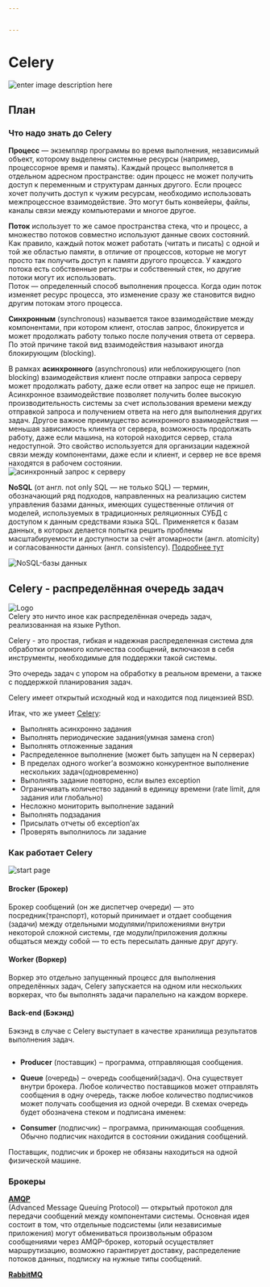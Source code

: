 ```yaml
---


---
```


<h1 id="celery">Celery</h1>
<p><img src="https://i.imgur.com/eUUBQaQ.jpg" alt="enter image description here"></p>
<h2 id="план">План</h2>
<h3 id="что-надо-знать-до-celery">Что надо знать до Celery</h3>
<p><strong>Процесс</strong> — экземпляр программы во время выполнения, независимый объект, которому выделены системные ресурсы (например, процессорное время и память). Каждый процесс выполняется в отдельном адресном пространстве: один процесс не может получить доступ к переменным и структурам данных другого. Если процесс хочет получить доступ к чужим ресурсам, необходимо использовать межпроцессное взаимодействие. Это могут быть конвейеры, файлы, каналы связи между компьютерами и многое другое.</p>
<p><strong>Поток</strong> использует то же самое пространства стека, что и процесс, а множество потоков совместно используют данные своих состояний. Как правило, каждый поток может работать (читать и писать) с одной и той же областью памяти, в отличие от процессов, которые не могут просто так получить доступ к памяти другого процесса. У каждого потока есть собственные регистры и собственный стек, но другие потоки могут их использовать.<br>
Поток — определенный способ выполнения процесса. Когда один поток изменяет ресурс процесса, это изменение сразу же становится видно другим потокам этого процесса.</p>
<p><strong>Синхронным</strong> (synchronous) называется такое взаимодействие между компонентами, при котором клиент, отослав запрос, блокируется и может продолжать работу только после получения ответа от сервера. По этой причине такой вид взаимодействия называют иногда блокирующим (blocking).</p>
<p>В рамках <strong>асинхронного</strong> (asynchronous) или неблокирующего (non blocking) взаимодействия клиент после отправки запроса серверу может продолжать работу, даже если ответ на запрос еще не пришел. Асинхронное взаимодействие позволяет получить более высокую производительность системы за счет использования времени между отправкой запроса и получением ответа на него для выполнения других задач. Другое важное преимущество асинхронного взаимодействия — меньшая зависимость клиента от сервера, возможность продолжать работу, даже если машина, на которой находится сервер, стала недоступной. Это свойство используется для организации надежной связи между компонентами, даже если и клиент, и сервер не все время находятся в рабочем состоянии.<br>
<img src="https://media.proglib.io/wp-uploads/2018/07/introducing-the-volley-http-library-smashing-magazine.png" alt="асинхронный запрос к серверу"></p>
<p><strong>NoSQL</strong> (от англ. not only SQL — не только SQL) — термин, обозначающий ряд подходов, направленных на реализацию систем управления базами данных, имеющих существенные отличия от моделей, используемых в традиционных реляционных СУБД с доступом к данным средствами языка SQL. Применяется к базам данных, в которых делается попытка решить проблемы масштабируемости и доступности за счёт атомарности (англ. atomicity) и согласованности данных (англ. consistency). <a href="https://www.bigdataschool.ru/wiki/nosql#:~:text=NoSQL%20%E2%80%93%20%D1%8D%D1%82%D0%BE%20%D0%BF%D0%BE%D0%B4%D1%85%D0%BE%D0%B4%20%D0%BA%20%D1%80%D0%B5%D0%B0%D0%BB%D0%B8%D0%B7%D0%B0%D1%86%D0%B8%D0%B8,%D0%BE%D1%82%D0%BB%D0%B8%D1%87%D0%B0%D1%8E%D1%89%D0%B8%D0%B9%D1%81%D1%8F%20%D0%BE%D1%82%20%D0%BA%D0%BB%D0%B0%D1%81%D1%81%D0%B8%D1%87%D0%B5%D1%81%D0%BA%D0%B8%D1%85%20%D1%80%D0%B5%D0%BB%D1%8F%D1%86%D0%B8%D0%BE%D0%BD%D0%BD%D1%8B%D1%85%20%D0%A1%D0%A3%D0%91%D0%94.">Подробнее тут</a></p>
<p><img src="https://www.bigdataschool.ru/wp-content/uploads/2019/12/%D0%BD%D1%81%D0%BA%D0%BB_2.png" alt="NoSQL-базы данных"></p>
<h2 id="celery---распределённая-очередь-задач">Celery - распределённая очередь задач</h2>
<p><img src="https://docs.celeryproject.org/en/stable/_static/celery_512.png" alt="Logo"><br>
Celery это ничто иное как распределённая очередь задач, реализованная на языке Python.</p>
<p>Celery - это простая, гибкая и надежная распределенная система для обработки огромного количества сообщений, включаюзя в себя инструменты, необходимые для поддержки такой системы.</p>
<p>Это очередь задач с упором на обработку в реальном времени, а также с поддержкой планирования задач.</p>
<p>Celery имеет открытый исходный код и находится под лицензией BSD.</p>
<p>Итак, что же умеет <a href="https://docs.celeryproject.org/en/stable/">Celery</a>:</p>
<ul>
<li>Выполнять асинхронно задания</li>
<li>Выполнять периодические задания(умная замена cron)</li>
<li>Выполнять отложенные задания</li>
<li>Распределенное выполнение (может быть запущен на N серверах)</li>
<li>В пределах одного worker’а возможно конкурентное выполнение нескольких задач(одновременно)</li>
<li>Выполнять задание повторно, если вылез exception</li>
<li>Ограничивать количество заданий в единицу времени (rate limit, для задания или глобально)</li>
<li>Несложно мониторить выполнение заданий</li>
<li>Выполнять подзадания</li>
<li>Присылать отчеты об exception’ах</li>
<li>Проверять выполнилось ли задание</li>
</ul>
<h3 id="как-работает-celery">Как работает Celery</h3>
<p><img src="https://webmonstr.com/media/course/python-course/36-django-celery/images/2.png" alt="start page"></p>
<h4 id="brocker--брокер">Brocker  (Брокер)</h4>
<p>Брокер сообщений (он же диспетчер очереди) — это посредник(транспорт), который принимает и отдает сообщения (задачи) между отдельными модулями/приложениями внутри некоторой сложной системы, где модули/приложения должны общаться между собой — то есть пересылать данные друг другу.</p>
<h4 id="worker-воркер">Worker (Воркер)</h4>
<p>Воркер это отдельно запущенный процесс для выполнения определённых задач, Celery запускается на одном или нескольких воркерах, что бы выполнять задачи паралельно на каждом воркере.</p>
<h4 id="back-end-бэкэнд">Back-end (Бэкэнд)</h4>
<p>Бэкэнд в случае с Celery выступает в качестве хранилища результатов выполнения задач.</p>
<p><img src="https://www.ovh.com/blog/wp-content/uploads/2020/02/51EA37AB-E3E5-453F-9EFD-92414C84523F-1024x572.jpeg" alt=""></p>
<ul>
<li>
<p><strong>Producer</strong>  (поставщик) ‒ программа, отправляющая сообщения.</p>
</li>
<li>
<p><strong>Queue</strong>  (очередь) ‒ очередь сообщений(задач). Она существует внутри брокера. Любое количество поставщиков может отправлять сообщения в одну очередь, также любое количество подписчиков может получать сообщения из одной очереди. В схемах очередь будет обозначена стеком и подписана именем:</p>
</li>
<li>
<p><strong>Consumer</strong>  (подписчик) ‒ программа, принимающая сообщения. Обычно подписчик находится в состоянии ожидания сообщений.</p>
</li>
</ul>
<p>Поставщик, подписчик и брокер не обязаны находиться на одной физической машине.</p>
<h3 id="брокеры">Брокеры</h3>
<p><strong><a href="https://ru.wikipedia.org/wiki/AMQP">AMQP</a></strong><br>
(Advanced Message Queuing Protocol) — открытый протокол для передачи сообщений между компонентами системы. Основная идея состоит в том, что отдельные подсистемы (или независимые приложения) могут обмениваться произвольным образом сообщениями через AMQP-брокер, который осуществляет маршрутизацию, возможно гарантирует доставку, распределение потоков данных, подписку на нужные типы сообщений.</p>
<p><strong><a href="https://www.rabbitmq.com/download.html">RabbitMQ</a></strong></p>

